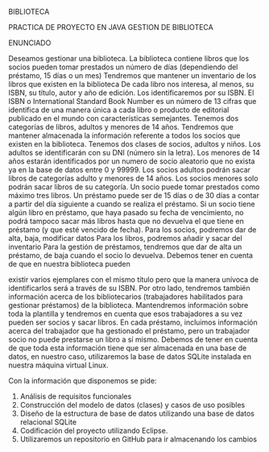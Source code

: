 BIBLIOTECA

PRACTICA DE PROYECTO EN JAVA
GESTION DE BIBLIOTECA

ENUNCIADO

Deseamos gestionar una biblioteca.
La biblioteca contiene libros que los socios pueden tomar prestados un número de
días (dependiendo del préstamo, 15 días o un mes)
Tendremos que mantener un inventario de los libros que existen en la biblioteca
De cada libro nos interesa, al menos, su ISBN, su título, autor y año de edición. Los
identificaremos por su ISBN. El ISBN o International Standard Book Number es un
número de 13 cifras que identifica de una manera única a cada libro o producto de
editorial publicado en el mundo con características semejantes.
Tenemos dos categorías de libros, adultos y menores de 14 años.
Tendremos que mantener almacenada la información referente a todos los socios que
existen en la biblioteca.
Tenemos dos clases de socios, adultos y niños. Los adultos se identificarán con su DNI
(número sin la letra). Los menores de 14 años estarán identificados por un numero de
socio aleatorio que no exista ya en la base de datos entre 0 y 99999.
Los socios adultos podrán sacar libros de categorías adulto y menores de 14 años. Los
socios menores solo podrán sacar libros de su categoría.
Un socio puede tomar prestados como máximo tres libros. Un préstamo puede ser de
15 días o de 30 días a contar a partir del día siguiente a cuando se realiza el préstamo.
Si un socio tiene algún libro en préstamo, que haya pasado su fecha de vencimiento, no
podrá tampoco sacar más libros hasta que no devuelva el que tiene en préstamo (y que
esté vencido de fecha).
Para los socios, podremos dar de alta, baja, modificar datos
Para los libros, podremos añadir y sacar del inventario
Para la gestión de préstamos, tendremos que dar de alta un préstamo, de baja cuando
el socio lo devuelva. Debemos tener en cuenta de que en nuestra biblioteca pueden

existir varios ejemplares con el mismo título pero que la manera unívoca de
identificarlos será a través de su ISBN.
Por otro lado, tendremos también información acerca de los bibliotecarios
(trabajadores habilitados para gestionar préstamos) de la biblioteca. Mantendremos
información sobre toda la plantilla y tendremos en cuenta que esos trabajadores a su
vez pueden ser socios y sacar libros. En cada préstamo, incluimos información acerca
del trabajador que ha gestionado el préstamo, pero un trabajador socio no puede
prestarse un libro a sí mismo.
Debemos de tener en cuenta de que toda esta información tiene que ser almacenada
en una base de datos, en nuestro caso, utilizaremos la base de datos SQLite instalada
en nuestra máquina virtual Linux.

Con la información que disponemos se pide:
1. Análisis de requisitos funcionales
2. Construcción del modelo de datos (clases) y casos de uso posibles
3. Diseño de la estructura de base de datos utilizando una base de datos
relacional SQLite
4. Codificación del proyecto utilizando Eclipse.
5. Utilizaremos un repositorio en GitHub para ir almacenando los cambios